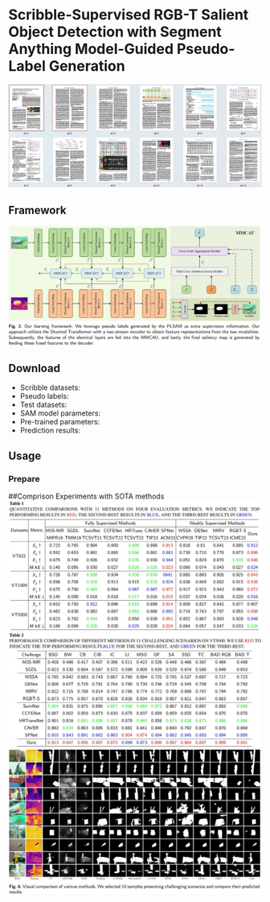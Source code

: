 # Scribble-Supervised RGB-T Salient Object Detection with Segment Anything Model-Guided Pseudo-Label Generation
![](https://github.com/LuckyLcz418/FileInsert/blob/main/Snipaste_2024-03-08_16-26-48.jpg)

## Framework
![](https://github.com/LuckyLcz418/FileInsert/blob/main/newFramework.jpg)

## Download
- Scribble datasets:
- Pseudo labels:
- Test datasets:
- SAM model parameters:
- Pre-trained parameters:
- Prediction results:

## Usage
### Prepare

##Comprison Experiments with SOTA methods
![](https://github.com/LuckyLcz418/FileInsert/blob/main/experiment1.jpg)
![](https://github.com/LuckyLcz418/FileInsert/blob/main/experiment2.jpg)
![](https://github.com/LuckyLcz418/FileInsert/blob/main/visualization.jpg)
